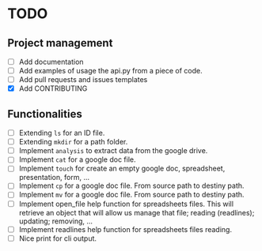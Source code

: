 # TODO

## Project management

- [ ] Add documentation
- [ ] Add examples of usage the api.py from a piece of code.
- [ ] Add pull requests and issues templates
- [X] Add CONTRIBUTING

## Functionalities

- [ ] Extending `ls` for an ID file.
- [ ] Extending `mkdir` for a path folder.
- [ ] Implement `analysis` to extract data from the google drive.
- [ ] Implement `cat` for a google doc file.
- [ ] Implement `touch` for create an empty google doc, spreadsheet, presentation, form, ...
- [ ] Implement `cp` for a google doc file. From source path to destiny path.
- [ ] Implement `mv` for a google doc file. From source path to destiny path.
- [ ] Implement open_file help function for spreadsheets files. This will retrieve an object that will allow us manage that file; reading (readlines); updating; removing, ...
- [ ] Implement readlines help function for spreadsheets files reading.
- [ ] Nice print for cli output.

